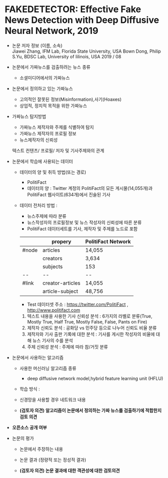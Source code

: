  # FAKEDETECTOR: Effective Fake News Detection with Deep Diffusive Neural Network, 2019
 
* 논문 저자 정보 (이름, 소속)   
Jiawei Zhang, IFM Lab, Florida State University, USA
Bown Dong, Philip S.Yu, BDSC Lab, University of Iilinois, USA
2019 / 08

* 논문에서 가짜뉴스를 검출하려는 뉴스 종류
  * 소셜미디어에서의 가짜뉴스

* 논문에서 정의하고 있는 가짜뉴스
  * 고의적인 잘못된 정보(Misinformation),사기(Hoaxes)
  * 상업적, 정치적 목적을 위한 가짜뉴스

* 가짜뉴스 탐지방법 
  * 가짜뉴스 제작자와 주제를 식별하여 탐지
  * 가짜뉴스 제작자의 프로필 정보
  * 뉴스제작자의 신뢰성
  
  텍스트 컨텐츠/ 프로필/ 저자 및 기사주제와의 관계 
      
* 논문에서 학습에 사용되는 데이터
  - 데이터의 양 및 취득 방법(또는 경로)
    - PolitiFact 
    - 데이터의 양 : Twitter 계정의 PolitiFact의 모든 게시물(14,055개)과 PolitiFact 웹사이트(634개)에서 진술된 기사
     

    
  - 데이터 전처리 방법 : 
    - 뉴스주제에 따라 분류
    - 뉴스작성자의 프로필정보 및 뉴스 작성자의 신뢰성에 따른 분류
    - PolitiFact 데이터세트를 기사, 제작자 및 주제를 노드로 포함
    
    ||propery|PolitiFact Network|
    |--|--|--|
    |#node|articles|14,055|
    |     |creators|3,634|
    |     |subjects|153|
    |--|--|--|
    |#link|creator-articles|14,055|
    |     |article-subject|48,756|
    
    
      - Test 데이터셋 주소 : https://twitter.com/PolitiFact , http://www.politifact.com
      1. 텍스트 내용을 사용한 기사 신뢰성 분석 : 6가지의 라벨로 분류(True, Mostly True, Half True, Mostly False, False, Pants on Fire)  
      2. 제작자 신뢰도 분석 : 공화당 vs 민주당 등으로 나누어 신뢰도 비율 분류 
      3. 제작자와 기사 출판 기록에 대한 분석 : 기사를 게시한 작성자의 비율에 대해 뉴스 기사의 수를 분석
      4. 주제 신뢰성 분석 : 주제에 따라 참/거짓 분류 
      
    
    
* 논문에서 사용하는 알고리즘  
  - 사용한 머신러닝 알고리즘 종류 
    - deep diffusive network model,hybrid feature learning unit (HFLU)
  - 학습 방식 : 
  - 신경망을 사용할 경우 네트워크 내용
   

  - **(검토자 의견) 알고리즘이 논문에서 정의하는 가짜 뉴스를 검출하기에 적합한지 검토 의견** 

* **오픈소스 공개 여부** 
  
* 논문의 평가
  - 논문에서 주장하는 내용 
   
    
   - 논문 결과 (정량적 또는 정성적 결과)
    
     
  - **(검토자 의견) 논문 결과에 대한 객관성에 대한 검토의견** 



